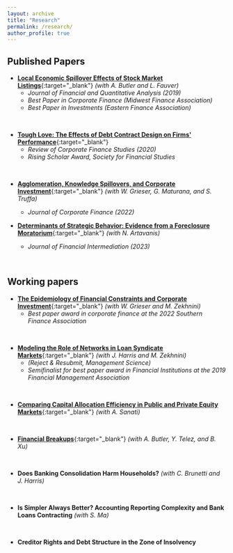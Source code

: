 ```yaml
---
layout: archive
title: "Research"
permalink: /research/
author_profile: true
---
```


## Published Papers

- [**Local Economic Spillover Effects of Stock Market Listings**](https://papers.ssrn.com/sol3/papers.cfm?abstract_id=2695464){:target="\_blank"} *(with A. Butler and L. Fauver)*
  - *Journal of Financial and Quantitative Analysis (2019)*
  - *Best Paper in Corporate Finance (Midwest Finance Association)*
  - *Best Paper in Investments (Eastern Finance Association)*
<br />

- [**Tough Love: The Effects of Debt Contract Design on Firms' Performance**](https://papers.ssrn.com/sol3/papers.cfm?abstract_id=2551333){:target="\_blank"}
  - *Review of Corporate Finance Studies (2020)*
  - *Rising Scholar Award, Society for Financial Studies*
<br />

- [**Agglomeration, Knowledge Spillovers, and Corporate Investment**](https://papers.ssrn.com/sol3/papers.cfm?abstract_id=2851588){:target="\_blank"} *(with W. Grieser, G. Maturana, and S. Truffa)*
  - *Journal of Corporate Finance (2022)*

- [**Determinants of Strategic Behavior: Evidence from a Foreclosure Moratorium**](https://papers.ssrn.com/sol3/papers.cfm?abstract_id=2946595){:target="\_blank"} *(with N. Artavanis)*
  - *Journal of Financial Intermediation (2023)*
<br />


## Working papers
- [**The Epidemiology of Financial Constraints and Corporate Investment**](https://papers.ssrn.com/sol3/papers.cfm?abstract_id=3904480){:target="\_blank"} *(with W. Grieser and M. Zekhnini)*
  - *Best paper award in corporate finance at the 2022 Southern Finance Association*
<br />


<!-- - [**Loan Syndication Networks**](https://papers.ssrn.com/sol3/papers.cfm?abstract_id=3295980){:target="\_blank"} *(with J. Harris and M. Zekhnini)* -->
- [**Modeling the Role of Networks in Loan Syndicate Markets**](https://papers.ssrn.com/sol3/papers.cfm?abstract_id=3295980){:target="\_blank"} *(with J. Harris and M. Zekhnini)*
  - *(Reject & Resubmit, Management Science)*
  - *Semifinalist for best paper award in Financial Institutions at the 2019 Financial Management Association*
<br />

- [**Comparing Capital Allocation Efficiency in Public and Private Equity Markets**](https://papers.ssrn.com/sol3/papers.cfm?abstract_id=4403578){:target="\_blank"} *(with A. Sanati)*
<br />

- [**Financial Breakups**](https://papers.ssrn.com/abstract=4497450){:target="\_blank"} *(with A. Butler, Y. Telez, and B. Xu)*
<br />

- **Does Banking Consolidation Harm Households?** *(with C. Brunetti and J. Harris)*
<br />

- **Is Simpler Always Better? Accounting Reporting Complexity and Bank Loans Contracting**
*(with S. Ma)*
<br />

- **Creditor Rights and Debt Structure in the Zone of Insolvency**





<!-- 
{% if author.googlescholar %}
  You can also find my articles on <u><a href="{{author.googlescholar}}">my Google Scholar profile</a>.</u>
{% endif %}

{% include base_path %}

{% for post in site.publications reversed %}
  {% include archive-single.html %}
{% endfor %}
 -->